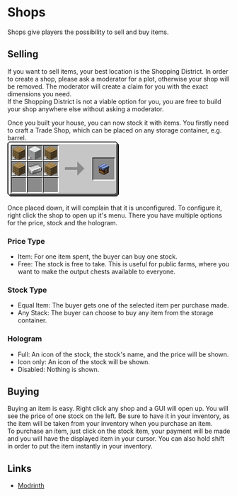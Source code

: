 # Shops
Shops give players the possibility to sell and buy items.

## Selling
If you want to sell items, your best location is the Shopping District. In order to create a shop, please ask a moderator for a plot, otherwise your shop will be removed. The moderator will create a claim for you with the exact dimensions you need.  
If the Shopping District is not a viable option for you, you are free to build your shop anywhere else without asking a moderator.

Once you built your house, you can now stock it with items. You firstly need to craft a Trade Shop, which can be placed on any storage container, e.g. barrel.  
![](./recipes/trade_block.png)

Once placed down, it will complain that it is unconfigured. To configure it, right click the shop to open up it's menu. There you have multiple options for the price, stock and the hologram.
### Price Type
- Item: For one item spent, the buyer can buy one stock.
- Free: The stock is free to take. This is useful for public farms, where you want to make the output chests available to everyone.

### Stock Type
- Equal Item: The buyer gets one of the selected item per purchase made.
- Any Stack: The buyer can choose to buy any item from the storage container.

### Hologram
- Full: An icon of the stock, the stock's name, and the price will be shown.
- Icon only: An icon of the stock will be shown.
- Disabled: Nothing is shown.

## Buying
Buying an item is easy. Right click any shop and a GUI will open up. You will see the price of one stock on the left. Be sure to have it in your inventory, as the item will be taken from your inventory when you purchase an item.  
To purchase an item, just click on the stock item, your payment will be made and you will have the displayed item in your cursor. You can also hold shift in order to put the item instantly in your inventory.

## Links
- [Modrinth](https://modrinth.com/mod/universal-shops)
